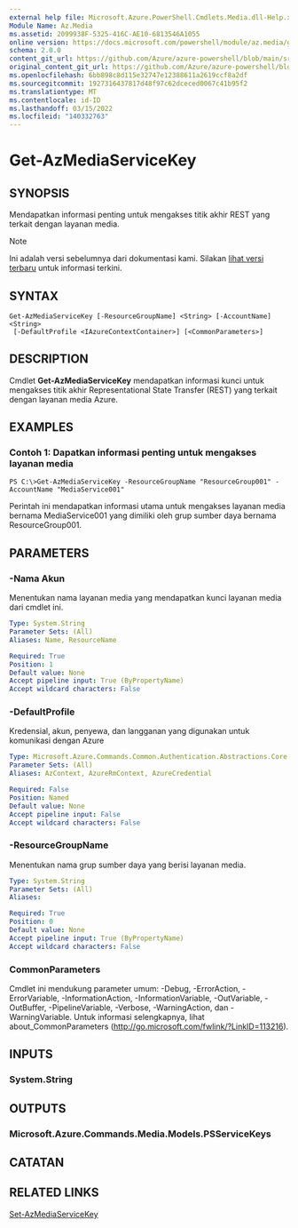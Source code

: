 ```yaml
---
external help file: Microsoft.Azure.PowerShell.Cmdlets.Media.dll-Help.xml
Module Name: Az.Media
ms.assetid: 2099938F-5325-416C-AE10-6813546A1055
online version: https://docs.microsoft.com/powershell/module/az.media/get-azmediaservicekey
schema: 2.0.0
content_git_url: https://github.com/Azure/azure-powershell/blob/main/src/Media/Media/help/Get-AzMediaServiceKey.md
original_content_git_url: https://github.com/Azure/azure-powershell/blob/main/src/Media/Media/help/Get-AzMediaServiceKey.md
ms.openlocfilehash: 6bb898c8d115e32747e12388611a2619ccf8a2df
ms.sourcegitcommit: 1927316437817d48f97c62dceced0067c41b95f2
ms.translationtype: MT
ms.contentlocale: id-ID
ms.lasthandoff: 03/15/2022
ms.locfileid: "140332763"
---
```

# Get-AzMediaServiceKey

## SYNOPSIS
Mendapatkan informasi penting untuk mengakses titik akhir REST yang terkait dengan layanan media.

> [!NOTE]
>Ini adalah versi sebelumnya dari dokumentasi kami. Silakan [lihat versi terbaru](/powershell/module/az.media/get-azmediaservicekey) untuk informasi terkini.

## SYNTAX

```
Get-AzMediaServiceKey [-ResourceGroupName] <String> [-AccountName] <String>
 [-DefaultProfile <IAzureContextContainer>] [<CommonParameters>]
```

## DESCRIPTION
Cmdlet **Get-AzMediaServiceKey** mendapatkan informasi kunci untuk mengakses titik akhir Representational State Transfer (REST) yang terkait dengan layanan media Azure.

## EXAMPLES

### Contoh 1: Dapatkan informasi penting untuk mengakses layanan media
```
PS C:\>Get-AzMediaServiceKey -ResourceGroupName "ResourceGroup001" -AccountName "MediaService001"
```

Perintah ini mendapatkan informasi utama untuk mengakses layanan media bernama MediaService001 yang dimiliki oleh grup sumber daya bernama ResourceGroup001.

## PARAMETERS

### -Nama Akun
Menentukan nama layanan media yang mendapatkan kunci layanan media dari cmdlet ini.

```yaml
Type: System.String
Parameter Sets: (All)
Aliases: Name, ResourceName

Required: True
Position: 1
Default value: None
Accept pipeline input: True (ByPropertyName)
Accept wildcard characters: False
```

### -DefaultProfile
Kredensial, akun, penyewa, dan langganan yang digunakan untuk komunikasi dengan Azure

```yaml
Type: Microsoft.Azure.Commands.Common.Authentication.Abstractions.Core.IAzureContextContainer
Parameter Sets: (All)
Aliases: AzContext, AzureRmContext, AzureCredential

Required: False
Position: Named
Default value: None
Accept pipeline input: False
Accept wildcard characters: False
```

### -ResourceGroupName
Menentukan nama grup sumber daya yang berisi layanan media.

```yaml
Type: System.String
Parameter Sets: (All)
Aliases:

Required: True
Position: 0
Default value: None
Accept pipeline input: True (ByPropertyName)
Accept wildcard characters: False
```

### CommonParameters
Cmdlet ini mendukung parameter umum: -Debug, -ErrorAction, -ErrorVariable, -InformationAction, -InformationVariable, -OutVariable, -OutBuffer, -PipelineVariable, -Verbose, -WarningAction, dan -WarningVariable. Untuk informasi selengkapnya, lihat about_CommonParameters (http://go.microsoft.com/fwlink/?LinkID=113216).

## INPUTS

### System.String

## OUTPUTS

### Microsoft.Azure.Commands.Media.Models.PSServiceKeys

## CATATAN

## RELATED LINKS

[Set-AzMediaServiceKey](./Set-AzMediaServiceKey.md)


